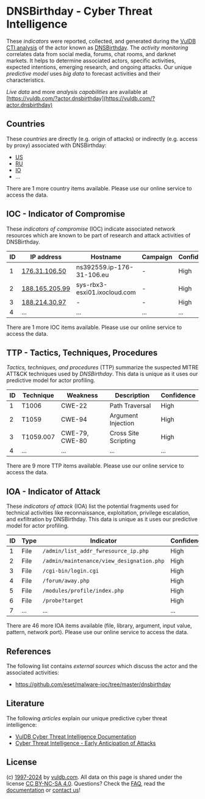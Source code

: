 # DNSBirthday - Cyber Threat Intelligence

These _indicators_ were reported, collected, and generated during the [VulDB CTI analysis](https://vuldb.com/?kb.cti) of the actor known as [DNSBirthday](https://vuldb.com/?actor.dnsbirthday). The _activity monitoring_ correlates data from social media, forums, chat rooms, and darknet markets. It helps to determine associated actors, specific activities, expected intentions, emerging research, and ongoing attacks. Our unique _predictive model_ uses _big data_ to forecast activities and their characteristics.

_Live data_ and more _analysis capabilities_ are available at [https://vuldb.com/?actor.dnsbirthday](https://vuldb.com/?actor.dnsbirthday)

## Countries

These _countries_ are directly (e.g. origin of attacks) or indirectly (e.g. access by proxy) associated with DNSBirthday:

* [US](https://vuldb.com/?country.us)
* [RU](https://vuldb.com/?country.ru)
* [IO](https://vuldb.com/?country.io)
* ...

There are 1 more country items available. Please use our online service to access the data.

## IOC - Indicator of Compromise

These _indicators of compromise_ (IOC) indicate associated network resources which are known to be part of research and attack activities of DNSBirthday.

ID | IP address | Hostname | Campaign | Confidence
-- | ---------- | -------- | -------- | ----------
1 | [176.31.106.50](https://vuldb.com/?ip.176.31.106.50) | ns392559.ip-176-31-106.eu | - | High
2 | [188.165.205.99](https://vuldb.com/?ip.188.165.205.99) | sys-rbx3-esxi01.ixocloud.com | - | High
3 | [188.214.30.97](https://vuldb.com/?ip.188.214.30.97) | - | - | High
4 | ... | ... | ... | ...

There are 1 more IOC items available. Please use our online service to access the data.

## TTP - Tactics, Techniques, Procedures

_Tactics, techniques, and procedures_ (TTP) summarize the suspected MITRE ATT&CK techniques used by _DNSBirthday_. This data is unique as it uses our predictive model for actor profiling.

ID | Technique | Weakness | Description | Confidence
-- | --------- | -------- | ----------- | ----------
1 | T1006 | CWE-22 | Path Traversal | High
2 | T1059 | CWE-94 | Argument Injection | High
3 | T1059.007 | CWE-79, CWE-80 | Cross Site Scripting | High
4 | ... | ... | ... | ...

There are 9 more TTP items available. Please use our online service to access the data.

## IOA - Indicator of Attack

These _indicators of attack_ (IOA) list the potential fragments used for technical activities like reconnaissance, exploitation, privilege escalation, and exfiltration by DNSBirthday. This data is unique as it uses our predictive model for actor profiling.

ID | Type | Indicator | Confidence
-- | ---- | --------- | ----------
1 | File | `/admin/list_addr_fwresource_ip.php` | High
2 | File | `/admin/maintenance/view_designation.php` | High
3 | File | `/cgi-bin/login.cgi` | High
4 | File | `/forum/away.php` | High
5 | File | `/modules/profile/index.php` | High
6 | File | `/probe?target` | High
7 | ... | ... | ...

There are 46 more IOA items available (file, library, argument, input value, pattern, network port). Please use our online service to access the data.

## References

The following list contains _external sources_ which discuss the actor and the associated activities:

* https://github.com/eset/malware-ioc/tree/master/dnsbirthday

## Literature

The following _articles_ explain our unique predictive cyber threat intelligence:

* [VulDB Cyber Threat Intelligence Documentation](https://vuldb.com/?kb.cti)
* [Cyber Threat Intelligence - Early Anticipation of Attacks](https://www.scip.ch/en/?labs.20201022)

## License

(c) [1997-2024](https://vuldb.com/?kb.changelog) by [vuldb.com](https://vuldb.com/?kb.about). All data on this page is shared under the license [CC BY-NC-SA 4.0](https://creativecommons.org/licenses/by-nc-sa/4.0/). Questions? Check the [FAQ](https://vuldb.com/?kb.faq), read the [documentation](https://vuldb.com/?kb) or [contact us](https://vuldb.com/?contact)!
